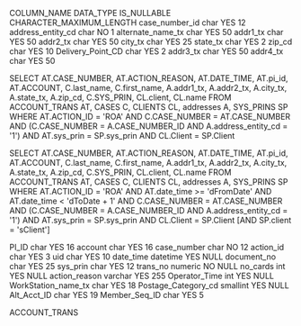 COLUMN_NAME	DATA_TYPE	IS_NULLABLE	CHARACTER_MAXIMUM_LENGTH
case_number_id	char	YES	12
address_entity_cd	char	NO	1
alternate_name_tx	char	YES	50
addr1_tx	char	YES	50
addr2_tx	char	YES	50
city_tx	char	YES	25
state_tx	char	YES	2
zip_cd	char	YES	10
Delivery_Point_CD	char	YES	2
addr3_tx	char	YES	50
addr4_tx	char	YES	50






SELECT AT.CASE_NUMBER, AT.ACTION_REASON,
       AT.DATE_TIME, AT.pi_id, AT.ACCOUNT, C.last_name, C.first_name,
       A.addr1_tx, A.addr2_tx, A.city_tx, A.state_tx, A.zip_cd,
       C.SYS_PRIN, CL.client, CL.name
FROM   ACCOUNT_TRANS AT, CASES C, CLIENTS CL, addresses A, SYS_PRINS SP 
WHERE  AT.ACTION_ID = 'ROA'
  AND  C.CASE_NUMBER = AT.CASE_NUMBER 
  AND  (C.CASE_NUMBER = A.CASE_NUMBER_ID AND A.address_entity_cd = '1')
  AND  AT.sys_prin = SP.sys_prin 
  AND  CL.Client = SP.Client


  SELECT AT.CASE_NUMBER, AT.ACTION_REASON,
       AT.DATE_TIME, AT.pi_id, AT.ACCOUNT, C.last_name, C.first_name,
       A.addr1_tx, A.addr2_tx, A.city_tx, A.state_tx, A.zip_cd,
       C.SYS_PRIN, CL.client, CL.name
FROM   ACCOUNT_TRANS AT, CASES C, CLIENTS CL, addresses A, SYS_PRINS SP 
WHERE  AT.ACTION_ID = 'ROA'
  AND  AT.date_time >= 'dFromDate'
  AND  AT.date_time < 'dToDate + 1'
  AND  C.CASE_NUMBER = AT.CASE_NUMBER 
  AND  (C.CASE_NUMBER = A.CASE_NUMBER_ID AND A.address_entity_cd = '1')
  AND  AT.sys_prin = SP.sys_prin 
  AND  CL.Client = SP.Client
  [AND SP.client = 'sClient']  



PI_ID	char	YES	16
account	char	YES	16
case_number	char	NO	12
action_id	char	YES	3
uid	char	YES	10
date_time	datetime	YES	NULL
document_no	char	YES	25
sys_prin	char	YES	12
trans_no	numeric	NO	NULL
no_cards	int	YES	NULL
action_reason	varchar	YES	255
Operator_Time	int	YES	NULL
WorkStation_name_tx	char	YES	18
Postage_Category_cd	smallint	YES	NULL
Alt_Acct_ID	char	YES	19
Member_Seq_ID	char	YES	5

ACCOUNT_TRANS





  

